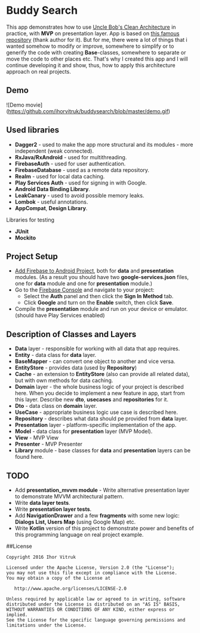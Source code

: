 # Buddy Search
This app demonstrates how to use [Uncle Bob's Clean Architecture](https://8thlight.com/blog/uncle-bob/2012/08/13/the-clean-architecture.html) in practice, with __MVP__ on presentation layer.
App is based on [this famous repository](https://github.com/android10/Android-CleanArchitecture) (thank author for it).
But for me, there were a lot of things that i wanted somehow to modify or improve, somewhere to simplify or to generify the code with creating __Base__-classes, somewhere to separate or move the code to other places etc. That's why I created this app and I will continue developing it and show, thus, how to apply this architecture approach on real projects. 

## Demo
![Demo movie]
(https://github.com/ihorvitruk/buddysearch/blob/master/demo.gif)

## Used libraries
* __Dagger2__ - used to make the app more structural and its modules - more independent (weak connected). 
* __RxJava/RxAndroid__ - used for multithreading.
* __FirebaseAuth__ - used for user authentication.
* __FirebaseDatabase__ - used as a remote data repository.
* __Realm__ - used for local data caching.
* __Play Services Auth__ - used for signing in with Google.
* __Android Data Binding Library__.
* __LeakCanary__ - used to avoid possible memory leaks.
* __Lombok__ - useful annotations.
* __AppCompat__, __Design Library__.

Libraries for testing
* __JUnit__
* __Mockito__

## Project Setup
* [Add Firebase to Android Project](https://firebase.google.com/docs/android/setup), both for __data__ and __presentation__ modules. (As a result you should have two __google-services.json__ files, one for __data__ module and one for __presentation__ module.)
* Go to the [Firebase Console](https://console.firebase.google.com) and navigate to your project:
  * Select the **Auth** panel and then click the **Sign In Method** tab.
  * Click **Google** and turn on the **Enable** switch, then click **Save**.
* Compile the __presentation__ module and run on your device or emulator. (should have Play Services enabled)

## Description of Classes and Layers
* __Data__ layer - responsible for working with all data that app requires.
 * __Entity__ - data class for __data__ layer.
 * __BaseMapper__ - can convert one object to another and vice versa.
 * __EntityStore__ - provides data (used by __Repository__)
 * __Cache__ - an extension to __EntityStore__ (also can provide all related data), but with own methods for data caching.
* __Domain__ layer - the whole business logic of your project is described here. When you decide to implement a new feature in app, start from this layer. Describe new __dto__, __usecases__ and __repositories__ for it. 
 * __Dto__ - data class on __domain__ layer.
 * __UseCase__ - appropriate business logic use case is described here. 
 * __Repository__ - describes what data should pe provided from __data__ layer.
* __Presentation__ layer - platform-specific implementation of the app.
 * __Model__ - data class for __presentation__ layer (MVP Model).
 * __View__ - MVP View
 * __Presenter__ - MVP Presenter
* __Library__ module - base classes for __data__ and __presentation__ layers can be found here.

## TODO
* Add __presentation_mvvm module__ - Write alternative presentation layer to demonstrate MVVM architectural pattern.
* Write __data layer tests__.
* Write __presentation layer tests__.
* Add __NavigationDrawer__ and a few __fragments__ with some new logic: __Dialogs List, Users Map__ (using Google Map) etc. 
* Write __Kotlin__ version of this project to demonstrate power and benefits of this programming language on real project example.

##License

    Copyright 2016 Ihor Vitruk
    
    Licensed under the Apache License, Version 2.0 (the "License");
    you may not use this file except in compliance with the License.
    You may obtain a copy of the License at

       http://www.apache.org/licenses/LICENSE-2.0

    Unless required by applicable law or agreed to in writing, software
    distributed under the License is distributed on an "AS IS" BASIS,
    WITHOUT WARRANTIES OR CONDITIONS OF ANY KIND, either express or implied.
    See the License for the specific language governing permissions and
    limitations under the License.

